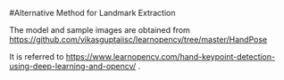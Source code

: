 #Alternative Method for Landmark Extraction

The model and sample images are obtained from https://github.com/vikasguptaiisc/learnopencv/tree/master/HandPose 

It is referred to https://www.learnopencv.com/hand-keypoint-detection-using-deep-learning-and-opencv/ .
